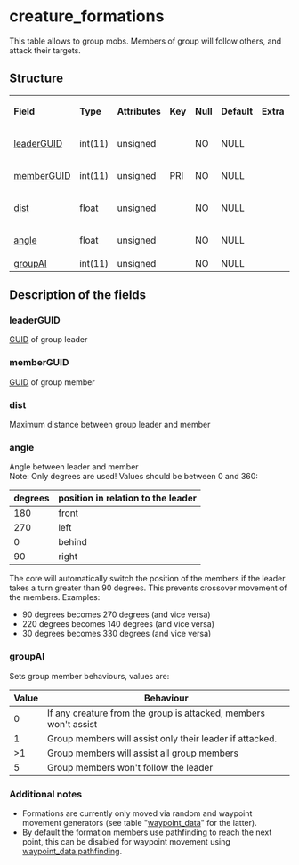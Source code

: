 # creature\_formations

This table allows to group mobs. Members of group will follow others, and attack their targets.

## Structure

<table>
<colgroup>
<col width="12%" />
<col width="12%" />
<col width="12%" />
<col width="12%" />
<col width="12%" />
<col width="12%" />
<col width="12%" />
<col width="12%" />
</colgroup>
<tbody>
<tr>
<td><p><strong>Field</strong></p></td>
<td><p><strong>Type</strong></p></td>
<td><p><strong>Attributes</strong></p></td>
<td><p><strong>Key</strong></p></td>
<td><p><strong>Null</strong></p></td>
<td><p><strong>Default</strong></p></td>
<td><p><strong>Extra</strong></p></td>
<td><p><strong>Comment</strong></p></td>
</tr>
<tr>
<td><p><a href="#leaderguid">leaderGUID</a></p></td>
<td><p>int(11)</p></td>
<td><p>unsigned</p></td>
<td><p> </p></td>
<td><p>NO</p></td>
<td><p>NULL</p></td>
<td><p> </p></td>
<td><p> </p></td>
</tr>
<tr>
<td><p><a href="#memberguid">memberGUID</a></p></td>
<td><p>int(11)</p></td>
<td><p>unsigned</p></td>
<td><p>PRI</p></td>
<td><p>NO</p></td>
<td><p>NULL</p></td>
<td><p> </p></td>
<td><p> </p></td>
</tr>
<tr>
<td><p><a href="#dist">dist</a></p></td>
<td><p>float</p></td>
<td><p>unsigned</p></td>
<td><p> </p></td>
<td><p>NO</p></td>
<td><p>NULL</p></td>
<td><p> </p></td>
<td><p> </p></td>
</tr>
<tr>
<td><p><a href="#angle">angle</a></p></td>
<td><p>float</p></td>
<td><p>unsigned</p></td>
<td><p> </p></td>
<td><p>NO</p></td>
<td><p>NULL</p></td>
<td><p> </p></td>
<td><p> </p></td>
</tr>
<tr>
<td><a href="#groupai">groupAI</a></td>
<td>int(11)</td>
<td>unsigned</td>
<td> </td>
<td>NO</td>
<td>NULL</td>
<td> </td>
<td> </td>
</tr>
</tbody>
</table>

## Description of the fields

### leaderGUID

[GUID](creature.md#guid) of group leader

### memberGUID

[GUID](creature.md#guid) of group member

### dist

Maximum distance between group leader and member

### angle

Angle between leader and member<br>
Note: Only degrees are used! Values should be between 0 and 360:

| degrees | position in relation to the leader |
|---------|------------------------------------|
| 180     | front                              |
| 270     | left                               |
| 0       | behind                             |
| 90      | right                              |

The core will automatically switch the position of the members if the leader takes a turn greater than 90 degrees. This prevents crossover movement of the members. Examples:

- 90 degrees becomes 270 degrees (and vice versa)
- 220 degrees becomes 140 degrees (and vice versa)
- 30 degrees becomes 330 degrees (and vice versa)

### groupAI

Sets group member behaviours, values are:

| Value | Behaviour                                                        |
|-------|------------------------------------------------------------------|
| 0     | If any creature from the group is attacked, members won't assist |
| 1     | Group members will assist only their leader if attacked.         |
| >1    | Group members will assist all group members                      |
| 5     | Group members won't follow the leader                            |

### Additional notes

- Formations are currently only moved via random and waypoint movement generators (see table "[waypoint\_data](waypoint_data.md)" for the latter).
- By default the formation members use pathfinding to reach the next point, this can be disabled for waypoint movement using [waypoint\_data.pathfinding](waypoint_data.md#pathfinding).
